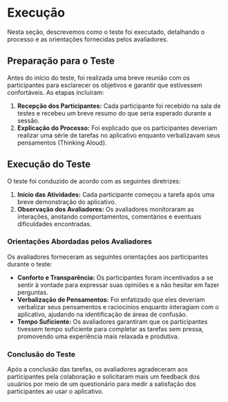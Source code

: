 # Execução

Nesta seção, descrevemos como o teste foi executado, detalhando o processo e as orientações fornecidas pelos avaliadores.

## Preparação para o Teste

Antes do início do teste, foi realizada uma breve reunião com os participantes para esclarecer os objetivos e garantir que estivessem confortáveis. As etapas incluíram:

1. **Recepção dos Participantes:** Cada participante foi recebido na sala de testes e recebeu um breve resumo do que seria esperado durante a sessão.
2. **Explicação do Processo:** Foi explicado que os participantes deveriam realizar uma série de tarefas no aplicativo enquanto verbalizavam seus pensamentos (Thinking Aloud).

## Execução do Teste

O teste foi conduzido de acordo com as seguintes diretrizes:

1. **Início das Atividades:** Cada participante começou a tarefa após uma breve demonstração do aplicativo.
2. **Observação dos Avaliadores:** Os avaliadores monitoraram as interações, anotando comportamentos, comentários e eventuais dificuldades encontradas.

### Orientações Abordadas pelos Avaliadores

Os avaliadores forneceram as seguintes orientações aos participantes durante o teste:

- **Conforto e Transparência:** Os participantes foram incentivados a se sentir à vontade para expressar suas opiniões e a não hesitar em fazer perguntas.
- **Verbalização de Pensamentos:** Foi enfatizado que eles deveriam verbalizar seus pensamentos e raciocínios enquanto interagiam com o aplicativo, ajudando na identificação de áreas de confusão.
- **Tempo Suficiente:** Os avaliadores garantiram que os participantes tivessem tempo suficiente para completar as tarefas sem pressa, promovendo uma experiência mais relaxada e produtiva.

### Conclusão do Teste

Após a conclusão das tarefas, os avaliadores agradeceram aos participantes pela colaboração e solicitaram mais um feedback dos usuários por meio de um questionário para medir a satisfação dos participantes ao usar o aplicativo.
